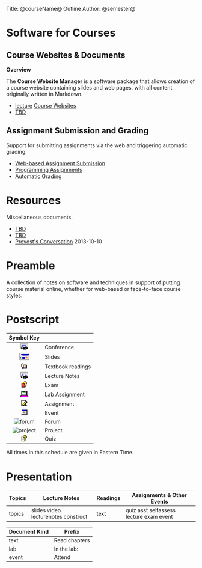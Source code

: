 Title: @courseName@ Outline
Author: @semester@



<!-- Items can be dated in several fashions by including a date and/or time in the
     the text of the item description, outside of any link. Dates are written
     in the format YYYY-MM-DD. If exporting the website as a Blackboard package, these
     dates and times can be copied directly into the Bb calendar.
     
     date:2016-05-21    A simple date, formatted as (05/21/2016)
     due:2016-05-21     Formatted as (Due: 05/21/2016)
     time:7:30PM        Combines with date: as (05/21/2016 07:30PM) or with 
                        due: as (Due: 05/21/2016 07:30PM) 
     time:7:30-8:30PM   Combines with date: as (05/21/2016 07:30-8:30PM)
     enddate:2016-05-24 Combines with date: as  (05/21/2016-05/24/2016) Cannot combine
                        with a time:

-->

# Software for Courses


## Course Websites & Documents

**Overview**

The **Course Website Manager** is a software package
that allows creation of a course website containing slides and web pages, with all content originally written
in Markdown.

* [lecture]() [Course Websites](public:courseWebsite)
* [](lecture) [TBD](public:markdown)


## Assignment Submission and Grading

Support for submitting assignments via the web and
triggering automatic grading.

* [](lecture) [Web-based Assignment Submission](../../Public/websubmit/websubmit.pdf)
* [](lecture) [Programming Assignments](public:assignments) 
* [](lecture) [Automatic Grading](../../Public/websubmit/autograde.pdf)

# Resources

Miscellaneous documents.

* [](lecture) [TBD](public:registrationFAQ)
* [](lecture) [TBD](public:appointmentSignupSheets)
* [](slides) [Provost's Conversation](public:provostConversationOct2013) 2013-10-10


# Preamble

<!-- Material written here will appear above the outline. -->

A collection of notes on software and techniques in
support of putting course material online, whether
for web-based or face-to-face course styles.


# Postscript

<!-- Material written here will appear below the outline. -->

| Symbol Key ||
|:-----------------:|:-----------| 
| <img alt="conference" src="lecture.png"/> | Conference |
| <img alt="slides" src="slides.png"/> | Slides |
| <img alt="text" src="text.png"/> | Textbook readings |
| <img alt="lecture" src="lecture.png"/> | Lecture Notes |
| <img alt="exam" src="exam.png"/> | Exam |
| <img alt="lab" src="lab.png"/> | Lab Assignment |
| <img alt="asst" src="asst.png"/> | Assignment |
| <img alt="event" src="event.png"/> | Event |
| <img alt="forum" src="forum.png"/> | Forum |
| <img alt="project" src="project.png"/> | Project |
| <img alt="quiz" src="quiz.png"/> | Quiz |

All times in this schedule are given in Eastern Time.

# Presentation


<!-- The first table controls the number of columns in the table view and
     the arrangement of items within those columns -->

| Topics | Lecture Notes | Readings | Assignments & Other Events |
|--------|---------------|----------|----------------------------|
| topics | slides video lecturenotes construct | text | quiz asst selfassess lecture exam event |


<!-- The second table controls prefix wording inserted before items in the moules view. -->

| Document Kind | Prefix |
|---------------|--------|
| text          | Read chapters |
| lab           | In the lab:   |
| event         | Attend        |
 
